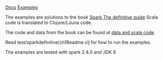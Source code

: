 [Docs](https://tkaryadis.github.io/louna-spark/)
[Examples](https://tkaryadis.github.io/louna-spark/)

The examples are solutions to the book [Spark The definitive guide](https://www.oreilly.com/library/view/spark-the-definitive/9781491912201/) 
Scala code is translated to Clojure/Louna code.

The code and data from the book can be found at [data and scala code](https://github.com/databricks/Spark-The-Definitive-Guide)

Read test/sparkdefinitive/ch1Readme.clj for how to run the examples.

The examples are tested with spark 2.4.0 and JDK 8
